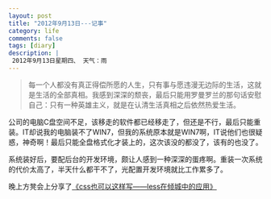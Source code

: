```yaml
---
layout: post
title: "2012年9月13日---记事"
category: life
comments: false
tags: [diary]
description: |
 2012年9月13日星期四、 天气：雨
---
```


>每一个人都没有真正得偿所愿的人生，只有事与愿违漫无边际的生活，这就是生活的全部真相。我感到深深的颓丧，最后只能用罗曼罗兰的那句话安慰自己：只有一种英雄主义，就是在认清生活真相之后依然热爱生活。

公司的电脑C盘空间不足，该移走的软件都已经移走了，但还是不行，最后只能重装。IT却说我的电脑装不了WIN7，但我的系统原本就是WIN7啊，IT说他们也很疑惑，神奇啊！最后只能全盘格式化才装上的，这次该没的都没了，该有的也没了。

系统装好后，要配后台的开发环境，颇让人感到一种深深的蛋疼啊。重装一次系统的代价太高了，半天什么都干不了，光配置开发环境就比工作累多了。

晚上方凳会上分享了<a href="https://docs.google.com/presentation/d/1E1WxJIBzeoHNpMwYIdL0u-WzZ5WfKh7N6jCekoHSJyk/edit" target="_blank">《css也可以这样写——less在倾城中的应用》</a>
